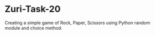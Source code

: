 # Zuri-Task-20
Creating a simple game of Rock, Paper, Scissors using Python random module and choice method.

